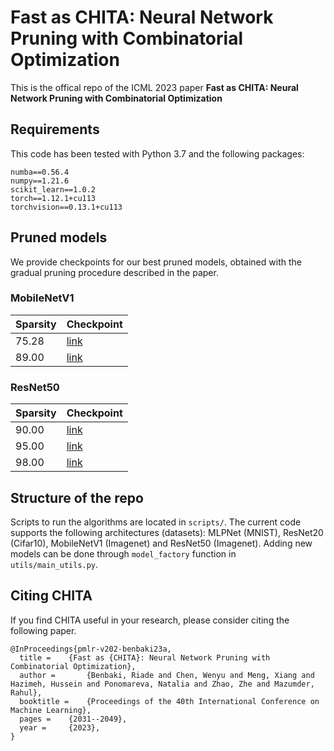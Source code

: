 # Fast as CHITA: Neural Network Pruning with Combinatorial Optimization

This is the offical repo of the ICML 2023 paper **Fast as CHITA: Neural Network Pruning with Combinatorial Optimization**

## Requirements
This code has been tested with Python 3.7 and the following packages:
```
numba==0.56.4
numpy==1.21.6
scikit_learn==1.0.2
torch==1.12.1+cu113
torchvision==0.13.1+cu113
```

## Pruned models
We provide checkpoints for our best pruned models, obtained with the gradual pruning procedure described in the paper.

### MobileNetV1
|Sparsity|Checkpoint|
|--------|----------|
|75.28|[link](https://drive.google.com/file/d/1GcA2e9jO0Z-WdG5J-qEnJKGymQcuCeaV/view?usp=share_link)|
|89.00|[link](https://drive.google.com/file/d/1RilIWtf-1uM_iAY0R3nHajWAsztfSjOr/view?usp=share_link)|

### ResNet50
|Sparsity|Checkpoint|
|--------|----------|
|90.00|[link](https://drive.google.com/file/d/1Shhrd7Ck9lfFQzaRUVFrbj0dOPniTgYD/view?usp=share_link)|
|95.00|[link](https://drive.google.com/file/d/10Tth8fFVIssYKupQHTrM0P3tLKG2mT1t/view?usp=share_link)|
|98.00|[link](https://drive.google.com/file/d/1rsYM6OdtSnMPTRtYYojfSvTMdmAoPQBG/view?usp=share_link)|

## Structure of the repo
Scripts to run the algorithms are located in `scripts/`. The current code supports the following architectures (datasets): MLPNet (MNIST), ResNet20 (Cifar10), MobileNetV1 (Imagenet) and ResNet50 (Imagenet). Adding new models can be done through `model_factory` function in `utils/main_utils.py`. 


## Citing CHITA
If you find CHITA useful in your research, please consider citing the following paper.
```
@InProceedings{pmlr-v202-benbaki23a,
  title = 	 {Fast as {CHITA}: Neural Network Pruning with Combinatorial Optimization},
  author =       {Benbaki, Riade and Chen, Wenyu and Meng, Xiang and Hazimeh, Hussein and Ponomareva, Natalia and Zhao, Zhe and Mazumder, Rahul},
  booktitle = 	 {Proceedings of the 40th International Conference on Machine Learning},
  pages = 	 {2031--2049},
  year = 	 {2023},
}
```





